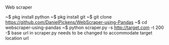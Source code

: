 Web scraper 

~$ pkg install python
~$ pkg install git
~$ git clone https://github.com/DanielPickens/WebScraper-using-Pandas
~$ cd webscraper-using-pandas
~$ python scraper.py -s http://target.com -t 200
-$ base url in scraper.py needs to be changed to accommodate target location url

